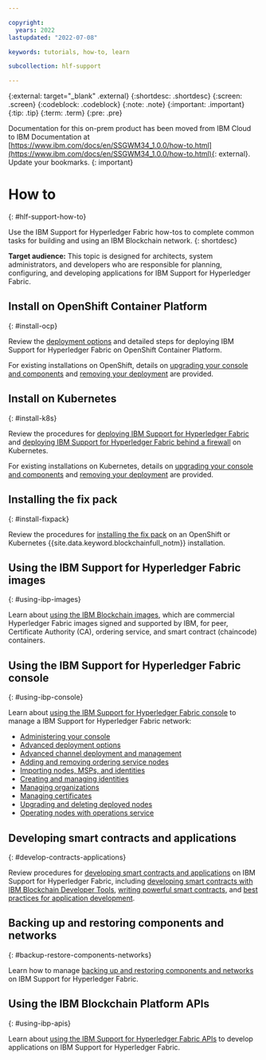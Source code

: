 ```yaml
---

copyright:
  years: 2022
lastupdated: "2022-07-08"

keywords: tutorials, how-to, learn

subcollection: hlf-support

---
```


{:external: target="_blank" .external}
{:shortdesc: .shortdesc}
{:screen: .screen}
{:codeblock: .codeblock}
{:note: .note}
{:important: .important}
{:tip: .tip}
{:term: .term}
{:pre: .pre}




Documentation for this on-prem product has been moved from IBM Cloud to IBM Documentation at [https://www.ibm.com/docs/en/SSGWM34_1.0.0/how-to.html](https://www.ibm.com/docs/en/SSGWM34_1.0.0/how-to.html){: external}. Update your bookmarks.
{: important}

# How to
{: #hlf-support-how-to}

Use the IBM Support for Hyperledger Fabric how-tos to complete common tasks for building and using an IBM Blockchain network. 
{: shortdesc}

**Target audience:** This topic is designed for architects, system administrators, and developers who are responsible 
for planning, configuring, and developing applications for IBM Support for Hyperledger Fabric.


## Install on OpenShift Container Platform 
{: #install-ocp}

Review the [deployment options](howto-deployment-options.md) and detailed steps for 
deploying IBM Support for Hyperledger Fabric on OpenShift Container Platform. 

For existing installations on OpenShift, details on [upgrading your console and components](howto/console-upgrade-ocp.md) 
and [removing your deployment](howto/console-delete-ocp.md) are provided.


## Install on Kubernetes
{: #install-k8s}

Review the procedures for [deploying IBM Support for Hyperledger Fabric](howto/console-deploy-k8.md) and 
[deploying IBM Support for Hyperledger Fabric behind a firewall](howto/console-deploy-k8-firewall.md) on Kubernetes.

For existing installations on Kubernetes, details on [upgrading your console and components](howto/console-upgrade-k8.md) and 
[removing your deployment](howto/console-delete-k8.md) are provided.


## Installing the fix pack
{: #install-fixpack}

Review the procedures for [installing the fix pack](howto/console-fixpack.md) on an OpenShift or Kubernetes {{site.data.keyword.blockchainfull_notm}} installation.


## Using the IBM Support for Hyperledger Fabric images
{: #using-ibp-images}

Learn about [using the IBM Blockchain images](internal/blockchain_images.md), which are commercial Hyperledger Fabric images 
signed and supported by IBM, for peer, Certificate Authority (CA), ordering service, and smart contract (chaincode) containers. 


## Using the IBM Support for Hyperledger Fabric console
{: #using-ibp-console}

Learn about [using the IBM Support for Hyperledger Fabric console](howto-using-ibp-console.md) to manage a IBM Support for Hyperledger Fabric network:

* [Administering your console](howto/console-ocp-manage.md)
* [Advanced deployment options](ibp-console-advanced-deployment.md)
* [Advanced channel deployment and management](ibp-console-advanced-channel.md)
* [Adding and removing ordering service nodes](ibp-console-add-remove-raft.md)
* [Importing nodes, MSPs, and identities](ibp-console-import-nodes.md)
* [Creating and managing identities](ibp-console-identities.md)
* [Managing organizations](ibp-console-organizations.md)
* [Managing certificates](ibp-console-certificates.md)
* [Upgrading and deleting deployed nodes](ibp-console-govern-components.md)
* [Operating nodes with operations service](/blockchain/blockchain-operations_service)


## Developing smart contracts and applications
{: #develop-contracts-applications}

Review procedures for [developing smart contracts and applications](howto-develop.md) on IBM Support for Hyperledger Fabric, including [developing smart contracts with IBM Blockchain Developer Tools](vscode-extension.md), 
[writing powerful smart contracts](write-powerful-smart-contracts.md), and [best practices for application development](best_practices.md). 


## Backing up and restoring components and networks
{: #backup-restore-components-networks}

Learn how to manage [backing up and restoring components and networks](backup-restore.md) on 
IBM Support for Hyperledger Fabric.


## Using the IBM Blockchain Platform APIs
{: #using-ibp-apis}

Learn about [using the IBM Support for Hyperledger Fabric APIs](howto/ibp-v2-apis.md) to develop applications 
on IBM Support for Hyperledger Fabric.

